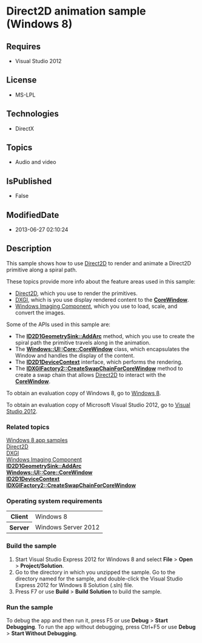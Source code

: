 # Direct2D animation sample (Windows 8)
## Requires
* Visual Studio 2012
## License
* MS-LPL
## Technologies
* DirectX
## Topics
* Audio and video
## IsPublished
* False
## ModifiedDate
* 2013-06-27 02:10:24
## Description

<div id="mainSection">
<p>This sample shows how to use <a href="http://msdn.microsoft.com/library/windows/apps/dd370990">
Direct2D</a> to render and animate a Direct2D primitive along a spiral path. </p>
<p>These topics provide more info about the feature areas used in this sample:</p>
<ul>
<li><a href="http://msdn.microsoft.com/library/windows/apps/dd370990">Direct2D</a>, which you use to render the primitives.
</li><li><a href="http://msdn.microsoft.com/library/windows/apps/hh404534">DXGI</a>, which is you use display rendered content to the
<a href="http://msdn.microsoft.com/library/windows/apps/br208225"><b>CoreWindow</b></a>.
</li><li><a href="http://msdn.microsoft.com/library/windows/apps/ee719902">Windows Imaging Component</a>, which you use to load, scale, and convert the images.
</li></ul>
<p></p>
<p>Some of the APIs used in this sample are:</p>
<ul>
<li>The <a href="http://msdn.microsoft.com/library/windows/apps/dd742733"><b>ID2D1GeometrySink::AddArc</b></a> method, which you use to create the spiral path the primitive travels along in the animation.
</li><li>The <a href="http://msdn.microsoft.com/library/windows/apps/br208225"><b>Windows::UI::Core::CoreWindow</b></a> class, which encapsulates the Window and handles the display of the content.
</li><li>The <a href="http://msdn.microsoft.com/library/windows/apps/hh404479"><b>ID2D1DeviceContext</b></a> interface, which performs the rendering.
</li><li>The <a href="http://msdn.microsoft.com/library/windows/apps/hh404559"><b>IDXGIFactory2::CreateSwapChainForCoreWindow</b></a> method to create a swap chain that allows
<a href="http://msdn.microsoft.com/library/windows/apps/dd370990">Direct2D</a> to interact with the
<a href="http://msdn.microsoft.com/library/windows/apps/br208225"><b>CoreWindow</b></a>.
</li></ul>
<p></p>
<p>To obtain an evaluation copy of Windows&nbsp;8, go to <a href="http://go.microsoft.com/fwlink/p/?linkid=241655">
Windows&nbsp;8</a>.</p>
<p>To obtain an evaluation copy of Microsoft Visual Studio&nbsp;2012, go to <a href="http://go.microsoft.com/fwlink/p/?linkid=241656">
Visual Studio&nbsp;2012</a>.</p>
<h3><a id="related_topics"></a>Related topics</h3>
<dl><dt><a href="http://go.microsoft.com/fwlink/p/?LinkID=227694">Windows 8 app samples</a>
</dt><dt><a href="http://msdn.microsoft.com/library/windows/apps/dd370990">Direct2D</a>
</dt><dt><a href="http://msdn.microsoft.com/library/windows/apps/hh404534">DXGI</a> </dt><dt><a href="http://msdn.microsoft.com/library/windows/apps/ee719902">Windows Imaging Component</a>
</dt><dt><a href="http://msdn.microsoft.com/library/windows/apps/dd742733"><b>ID2D1GeometrySink::AddArc</b></a>
</dt><dt><a href="http://msdn.microsoft.com/library/windows/apps/br208225"><b>Windows::UI::Core::CoreWindow</b></a>
</dt><dt><a href="http://msdn.microsoft.com/library/windows/apps/hh404479"><b>ID2D1DeviceContext</b></a>
</dt><dt><a href="http://msdn.microsoft.com/library/windows/apps/hh404559"><b>IDXGIFactory2::CreateSwapChainForCoreWindow</b></a>
</dt></dl>
<h3>Operating system requirements</h3>
<table>
<tbody>
<tr>
<th>Client</th>
<td><dt>Windows&nbsp;8 </dt></td>
</tr>
<tr>
<th>Server</th>
<td><dt>Windows Server&nbsp;2012 </dt></td>
</tr>
</tbody>
</table>
<h3>Build the sample</h3>
<ol>
<li>Start Visual Studio Express&nbsp;2012 for Windows&nbsp;8 and select <b>File</b> &gt; <b>
Open</b> &gt; <b>Project/Solution</b>. </li><li>Go to the directory in which you unzipped the sample. Go to the directory named for the sample, and double-click the Visual Studio Express&nbsp;2012 for Windows&nbsp;8 Solution (.sln) file.
</li><li>Press F7 or use <b>Build</b> &gt; <b>Build Solution</b> to build the sample. </li></ol>
<h3>Run the sample</h3>
<p>To debug the app and then run it, press F5 or use <b>Debug</b> &gt; <b>Start Debugging</b>. To run the app without debugging, press Ctrl&#43;F5 or use
<b>Debug</b> &gt; <b>Start Without Debugging</b>. </p>
</div>
